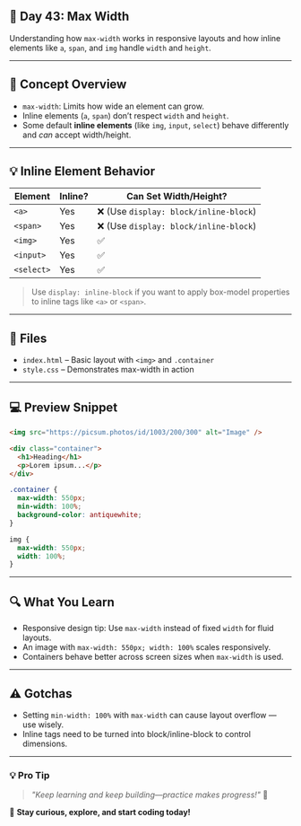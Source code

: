## 🚀 Day 43: Max Width 

Understanding how `max-width` works in responsive layouts and how inline elements like `a`, `span`, and `img` handle `width` and `height`.

---

## 📌 Concept Overview

- `max-width`: Limits how wide an element can grow.
- Inline elements (`a`, `span`) don’t respect `width` and `height`.
- Some default **inline elements** (like `img`, `input`, `select`) behave differently and *can* accept width/height.

---

## 💡 Inline Element Behavior

| Element  | Inline? | Can Set Width/Height? |
|----------|---------|-----------------------|
| `<a>`    | Yes     | ❌ (Use `display: block/inline-block`) |
| `<span>` | Yes     | ❌ (Use `display: block/inline-block`) |
| `<img>`  | Yes     | ✅ |
| `<input>`| Yes     | ✅ |
| `<select>`| Yes    | ✅ |

> Use `display: inline-block` if you want to apply box-model properties to inline tags like `<a>` or `<span>`.

---

## 📁 Files

- `index.html` – Basic layout with `<img>` and `.container`
- `style.css` – Demonstrates max-width in action

---

## 💻 Preview Snippet

```html
<img src="https://picsum.photos/id/1003/200/300" alt="Image" />

<div class="container">
  <h1>Heading</h1>
  <p>Lorem ipsum...</p>
</div>
```

```css
.container {
  max-width: 550px;
  min-width: 100%;
  background-color: antiquewhite;
}

img {
  max-width: 550px;
  width: 100%;
}
```

---

## 🔍 What You Learn

- Responsive design tip: Use `max-width` instead of fixed `width` for fluid layouts.
- An image with `max-width: 550px; width: 100%` scales responsively.
- Containers behave better across screen sizes when `max-width` is used.

---

## ⚠️ Gotchas

- Setting `min-width: 100%` with `max-width` can cause layout overflow — use wisely.
- Inline tags need to be turned into block/inline-block to control dimensions.

---

### 💡 **Pro Tip**
> _"Keep learning and keep building—practice makes progress!"_ 💪

🚀 **Stay curious, explore, and start coding today!**
